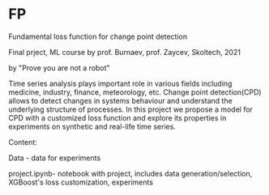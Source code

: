 # FP

Fundamental loss function for change point detection

Final prject, ML course by prof. Burnaev, prof. Zaycev, Skoltech, 2021

by "Prove you are not a robot"


Time series analysis plays important role in various fields including medicine, industry, finance, meteorology, etc. Change point detection(CPD) allows to detect changes in systems behaviour and understand the underlying structure of processes. In this  project we propose a model for CPD with a customized loss function and explore its properties in experiments on synthetic and real-life time series.

Content:

Data - data for experiments

project.ipynb- notebook with project, includes data generation/selection, XGBoost's loss customization, experiments





